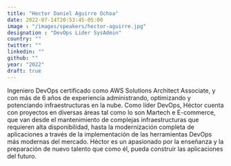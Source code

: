 ```yaml
---
title: "Hector Daniel Aguirre Ochoa"
date: 2022-07-14T20:53:45-05:00
image : "/images/speakers/hector-aguirre.jpg"
designation : "DevOps Lider SysAdmin"
country: ""
twitter: ""
linkedin: ""
github: ""
year: "2022"
draft: true
---
```


Ingeniero DevOps certificado como AWS Solutions Architect Associate, y con más de 6
años de experiencia administrando, optimizando y potenciando infraestructuras en la nube.
Como líder DevOps, Héctor cuenta con proyectos en diversas áreas tal como lo son
Martech e E-commerce, que van desde el mantenimiento de complejas infraestructuras que
requieren alta disponibilidad, hasta la modernización completa de aplicaciones a través de
la implementación de las herramientas DevOps más modernas del mercado.
Héctor es un apasionado por la enseñanza y la preparación de nuevo talento que como él,
pueda construir las aplicaciones del futuro.
